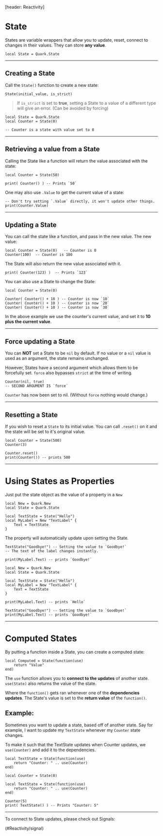 [header: Reactivity]

# State

States are variable wrappers that allow you to update, reset, connect to changes in their values. They can store **any value**.

```luau
local State = Quark.State
```

---

## Creating a State

Call the `State()` function to create a new state:

```luau
State(initial_value, is_strict)
```

> <DANGER>
>
> If `is_strict` is set to **true**, setting a State to a value of a different type will give an error. (Can be avoided by forcing)
> </DANGER>

```luau
local State = Quark.State
local Counter = State(0)

-- Counter is a state with value set to 0
```

---

## Retrieving a value from a State

Calling the State like a function will return the value associated with the state:

```luau
local Counter = State(50)

print( Counter() ) -- Prints `50`
```

One may also use `.Value` to get the current value of a state:

```luau
-- Don't try setting `.Value` directly, it won't update other things.
print(Counter.Value)
```

---

## Updating a State

You can call the state like a function, and pass in the new value.
The new value:

```luau
local Counter = State(0)   -- Counter is 0
Counter(100)  -- Counter is 100
```

The State will also return the new value associated with it.

```luau
print( Counter(123) )  -- Prints `123`
```

You can also use a State to change the State:

<div class="tab_holder" title="Incrementing a State" code_only>

```luau
local Counter = State(0)

Counter( Counter() + 10 ) -- Counter is now `10`
Counter( Counter() + 10 ) -- Counter is now `20`
Counter( Counter() + 10 ) -- Counter is now `30`
```

</div>

In the above example we use the counter's current value, and set it to **10 plus the current value**.

---

## Force updating a State

You can **NOT** set a State to be `nil` by default. If no value or a `nil` value is used as an argument, the state remains unchanged.

However, States have a second argument which allows them to be forcefully set. `force` also bypasses `strict` at the time of writing.

```luau
Counter(nil, true)
-- SECOND ARGUMENT IS `force`
```

`Counter` has now been set to nil. (Without `force` nothing would change.)

---

## Resetting a State

If you wish to reset a `State` to its initial value. You can call `.reset()` on it and the state will be set to it's original value.

```luau
local Counter = State(500)
Counter(3)

Counter.reset()
print(Counter()) -- prints 500
```

---

# Using States as Properties

Just put the state object as the value of a property in a `New`

```luau
local New = Quark.New
local State = Quark.State

local TextState = State("Hello")
local MyLabel = New "TextLabel" {
	Text = TextState
}
```

The property will automatically update upon setting the State.

<div class="tab_holder" title="Change property using State" code_only>

<tab name="short" active='yes'>

```luau
TextState("Goodbye!") -- Setting the value to `Goodbye!`
-- The text of the label changes instantly.

print(MyLabel.Text) -- prints `Goodbye!`
```
</tab>

<tab name = "Full Code">

```luau
local New = Quark.New
local State = Quark.State

local TextState = State("Hello")
local MyLabel = New "TextLabel" {
	Text = TextState
}

print(MyLabel.Text) -- prints `Hello`

TextState("Goodbye!") -- Setting the value to `Goodbye!`
print(MyLabel.Text) -- prints `Goodbye!`
```
</tab>

</div>

---

# Computed States

By putting a function inside a State, you can create a computed state:

```luau
local Computed = State(function(use)
	return "Value"
end)
```

The `use` function allows you to **connect to the updates** of another state. `use(State)` also returns the value of the state.

Where the `function()` gets ran whenever one of the **dependencies updates**. The State's value is set to the **return value** of the `function()`.

## Example:

Sometimes you want to update a state, based off of another state.
Say for example, I want to update my `TextState` whenever my `Counter` state changes.

To make it such that the TextState updates when Counter updates, we `use(Counter)` and add it to the dependencies.
<div class="tab_holder" code_only>
<tab name = "Compressed" active="yes">

```luau
local TextState = State(function(use)
	return "Counter: " .. use(Counter)
end)
```

</tab>

<tab name = "Full Code">

```luau
local Counter = State(0)

local TextState = State(function(use)
	return "Counter: " .. use(Counter)
end)

Counter(5)
print( TextState() ) -- Prints "Counter: 5"
```

</tab>
</div>

---

To connect to State updates, please check out Signals:

<!NextPage|Signal>(#Reactivity/signal)

